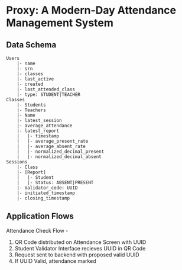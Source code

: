 # Proxy: A Modern-Day Attendance Management System


## Data Schema

```
Users
    |- name
    |- srn
    |- classes
    |- last_active
    |- created
    |- last_attended_class
    |- type: STUDENT|TEACHER
Classes
    |- Students
    |- Teachers
    |- Name
    |- latest_session
    |- average_attendance
    |- latest_report
    |   |- timestamp
    |   |- average_present_rate
    |   |- average_absent_rate
    |   |- normalized_decimal_present
    |   |- normalized_decimal_absent
Sessions
    |- Class
    |- [Report]
    |   |- Student
    |   |- Status: ABSENT|PRESENT
    |- Validator_code: UUID
    |- initiated_timestamp
    |- closing_timestamp
```

## Application Flows

Attendance Check Flow - 
1. QR Code distributed on Attendance Screen with UUID
2. Student Validator Interface recieves UUID in QR Code
3. Request sent to backend with proposed valid UUID
4. If UUID Valid, attendance marked

